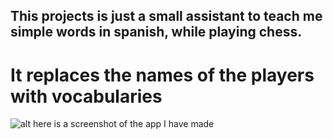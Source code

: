 ## This projects is just a small assistant to teach me simple words in spanish, while playing chess.

# It replaces the names of the players with vocabularies

![alt here is a screenshot of the app I have made](https://ibb.co/GMyCrBL)